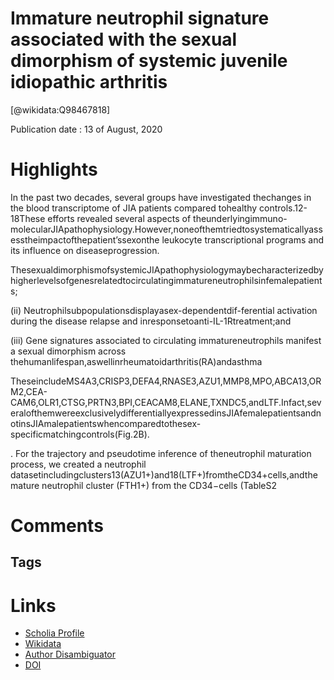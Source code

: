 
Immature neutrophil signature associated with the sexual dimorphism of systemic juvenile idiopathic arthritis
=============================================================================================================
  
  [@wikidata:Q98467818]  
  
Publication date : 13 of August, 2020  

# Highlights
In the past two decades, several groups have investigated thechanges in the blood transcriptome of JIA patients compared tohealthy controls.12-18These efforts revealed several aspects of theunderlyingimmuno-molecularJIApathophysiology.However,noneofthemtriedtosystematicallyassesstheimpactofthepatient’ssexonthe leukocyte transcriptional programs and its influence on diseaseprogression.

ThesexualdimorphismofsystemicJIApathophysiologymaybecharacterizedbyhigherlevelsofgenesrelatedtocirculatingimmatureneutrophilsinfemalepatients;

(ii) Neutrophilsubpopulationsdisplayasex-dependentdif-ferential activation during the disease relapse and inresponsetoanti-IL-1Rtreatment;and

(iii) Gene signatures associated to circulating immatureneutrophils manifest a sexual dimorphism across thehumanlifespan,aswellinrheumatoidarthritis(RA)andasthma

TheseincludeMS4A3,CRISP3,DEFA4,RNASE3,AZU1,MMP8,MPO,ABCA13,ORM2,CEA-CAM6,OLR1,CTSG,PRTN3,BPI,CEACAM8,ELANE,TXNDC5,andLTF.Infact,severalofthemwereexclusivelydifferentiallyexpressedinsJIAfemalepatientsandnotinsJIAmalepatientswhencomparedtothesex-specificmatchingcontrols(Fig.2B).

. For the trajectory and pseudotime inference of theneutrophil maturation process, we created a neutrophil datasetincludingclusters13(AZU1+)and18(LTF+)fromtheCD34+cells,andthe mature neutrophil cluster (FTH1+) from the CD34−cells (TableS2


# Comments

## Tags

# Links
  
 * [Scholia Profile](https://scholia.toolforge.org/work/Q98467818)  
 * [Wikidata](https://www.wikidata.org/wiki/Q98467818)  
 * [Author Disambiguator](https://author-disambiguator.toolforge.org/work_item_oauth.php?id=Q98467818&batch_id=&match=1&author_list_id=&doit=Get+author+links+for+work)  
 * [DOI](https://doi.org/10.1002/JLB.6MA0720-015RR)  
